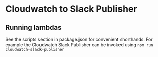 # Cloudwatch to Slack Publisher

## 

##  Running lambdas

See the scripts section in package.json for convenient shorthands. For example the Cloudwatch Slack Publisher can be invoked using `npm run cloudwatch-slack-publisher`

